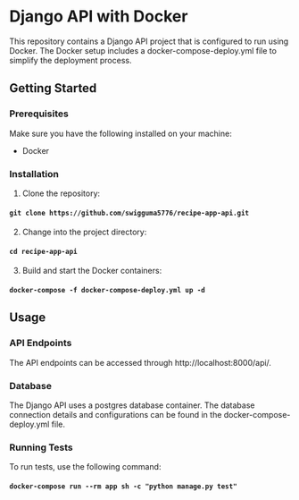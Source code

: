 # Django API with Docker
This repository contains a Django API project that is configured to run using Docker. The Docker setup includes a docker-compose-deploy.yml file to simplify the deployment process.


## Getting Started
### Prerequisites
Make sure you have the following installed on your machine:

- Docker

### Installation
1. Clone the repository:
####   `git clone https://github.com/swigguma5776/recipe-app-api.git`



2. Change into the project directory:
####   `cd recipe-app-api`



3. Build and start the Docker containers:
####   `docker-compose -f docker-compose-deploy.yml up -d`


## Usage
### API Endpoints
The API endpoints can be accessed through http://localhost:8000/api/.

### Database
The Django API uses a postgres database container. The database connection details and configurations can be found in the docker-compose-deploy.yml file.

### Running Tests
To run tests, use the following command:
####   `docker-compose run --rm app sh -c "python manage.py test"`

